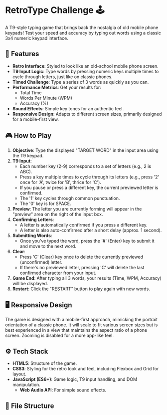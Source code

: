 # RetroType Challenge 🕹️

A T9-style typing game that brings back the nostalgia of old mobile phone keypads! Test your speed and accuracy by typing out words using a classic 3x4 numeric keypad interface.

## 🚀 Features

* **Retro Interface**: Styled to look like an old-school mobile phone screen.
* **T9 Input Logic**: Type words by pressing numeric keys multiple times to cycle through letters, just like on classic phones.
* **Timed Challenge**: Type a series of 3 words as quickly as you can.
* **Performance Metrics**: Get your results for:
    * Total Time
    * Words Per Minute (WPM)
    * Accuracy (%)
* **Sound Effects**: Simple key tones for an authentic feel.
* **Responsive Design**: Adapts to different screen sizes, primarily designed for a mobile-first view.

## 🎮 How to Play

1.  **Objective**: Type the displayed "TARGET WORD" in the input area using the T9 keypad.
2.  **T9 Input**:
    * Each number key (2-9) corresponds to a set of letters (e.g., 2 is ABC).
    * Press a key multiple times to cycle through its letters (e.g., press '2' once for 'A', twice for 'B', thrice for 'C').
    * If you pause or press a different key, the current previewed letter is confirmed.
    * The '1' key cycles through common punctuation.
    * The '0' key is for SPACE.
3.  **Preview**: The letter you are currently forming will appear in the "preview" area on the right of the input box.
4.  **Confirming Letters**:
    * A letter is automatically confirmed if you press a different key.
    * A letter is also auto-confirmed after a short delay (approx. 1 second).
5.  **Submitting Words**:
    * Once you've typed the word, press the '#' (Enter) key to submit it and move to the next word.
6.  **Clear**:
    * Press 'C' (Clear) key once to delete the currently previewed (unconfirmed) letter.
    * If there's no previewed letter, pressing 'C' will delete the last confirmed character from your input.
7.  **Game End**: After typing all 3 words, your results (Time, WPM, Accuracy) will be displayed.
8.  **Restart**: Click the "RESTART" button to play again with new words.

## 🖥️ Responsive Design

The game is designed with a mobile-first approach, mimicking the portrait orientation of a classic phone. It will scale to fit various screen sizes but is best experienced in a view that maintains the aspect ratio of a phone screen. Zooming is disabled for a more app-like feel.

## ⚙️ Tech Stack

* **HTML5**: Structure of the game.
* **CSS3**: Styling for the retro look and feel, including Flexbox and Grid for layout.
* **JavaScript (ES6+)**: Game logic, T9 input handling, and DOM manipulation.
    * **Web Audio API**: For simple sound effects.

## 📁 File Structure
